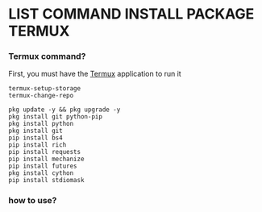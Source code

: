 # LIST COMMAND INSTALL PACKAGE TERMUX

### Termux command?
First, you must have the [Termux](https://f-droid.org/repo/com.termux_118.apk) application to run it
```
termux-setup-storage
termux-change-repo
```
```
pkg update -y && pkg upgrade -y
pkg install git python-pip
pkg install python
pkg install git
pip install bs4
pip install rich
pip install requests
pip install mechanize
pip install futures
pkg install cython
pip install stdiomask
```


### how to use?

